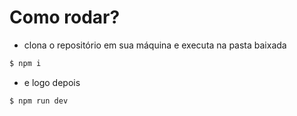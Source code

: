 # Como rodar?

- clona o repositório em sua máquina e executa na pasta baixada

```bash
$ npm i
```

- e logo depois

```bash
$ npm run dev
```
